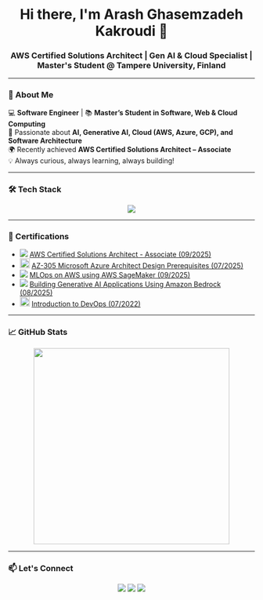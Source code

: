 <h1 align="center">Hi there, I'm Arash Ghasemzadeh Kakroudi 👋</h1>
<h3 align="center">AWS Certified Solutions Architect | Gen AI & Cloud Specialist | Master's Student @ Tampere University, Finland</h3>

---

### 🚀 About Me  
💻 **Software Engineer** | 📚 **Master’s Student in Software, Web & Cloud Computing**  
🤖 Passionate about **AI, Generative AI, Cloud (AWS, Azure, GCP), and Software Architecture**  
🌍 Recently achieved **AWS Certified Solutions Architect – Associate**  
💡 Always curious, always learning, always building!  

---

### 🛠️ Tech Stack  
<p align="center">
  <img src="https://skillicons.dev/icons?i=python,php,js,cpp,react,nodejs,aws,mysql,git,github,html,css,sass,docker,gitlab,vscode,opencv,pytorch,mongodb" />
</p>

---

### 🏅 Certifications  

- <img src="https://skillicons.dev/icons?i=aws"/> [AWS Certified Solutions Architect - Associate (09/2025)](https://www.credly.com/badges/7370eca5-9a44-4760-bc03-69153c2650e4/public_url)  
- <img src="https://learn.microsoft.com/favicon.ico" width="20"/> [AZ-305 Microsoft Azure Architect Design Prerequisites (07/2025)](https://learn.microsoft.com/en-us/users/arashghasemzadehkakroudi-3434/achievements/8z53zblw)  
- <img src="https://skillicons.dev/icons?i=aws"/> [MLOps on AWS using AWS SageMaker (09/2025)](https://www.linkedin.com/in/arashghsz/overlay/1756807200640/single-media-viewer/?profileId=ACoAACydV_cBKPEEglvoIHMDncQJNEvOsgm3ndI)  
- <img src="https://skillicons.dev/icons?i=aws"/> [Building Generative AI Applications Using Amazon Bedrock (08/2025)](https://www.linkedin.com/in/arashghsz/overlay/1755542109648/single-media-viewer/?profileId=ACoAACydV_cBKPEEglvoIHMDncQJNEvOsgm3ndI)  
- <img src="https://d3njjcbhbojbot.cloudfront.net/web/images/favicons/apple-touch-icon-76x76.png" width="20"/> [Introduction to DevOps (07/2022)](https://www.coursera.org/account/accomplishments/verify/2YC4AG5DP4MD?utm_source=link&utm_medium=certificate&utm_content=cert_image&utm_campaign=sharing_cta&utm_product=course)  




---

### 📈 GitHub Stats  
<p align="center">
  <img src="https://github-readme-stats.vercel.app/api?username=Arashghsz&show_icons=true&theme=radical" width="400" />
</p>

---

### 📫 Let's Connect  
<p align="center">
  <a href="https://arashghsz.com"><img src="https://img.shields.io/badge/Portfolio-Website-blue?style=for-the-badge"></a>
  <a href="mailto:ghasemzadehh.arash@gmail.com"><img src="https://img.shields.io/badge/Email-Contact-red?style=for-the-badge"></a>
  <a href="https://www.linkedin.com/in/arashghsz"><img src="https://img.shields.io/badge/LinkedIn-Connect-blue?style=for-the-badge"></a>
</p>
